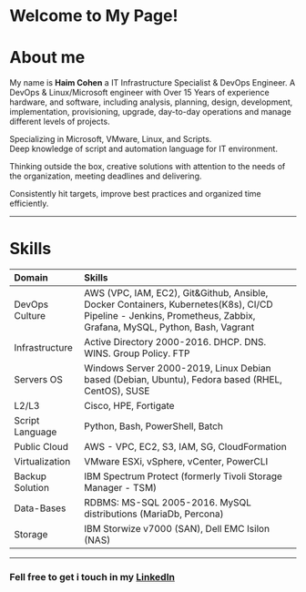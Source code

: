# Welcome to My Page!

# About me

My name is **Haim Cohen**  a IT Infrastructure Specialist & DevOps Engineer. 
A DevOps & Linux/Microsoft engineer with Over 15 Years of experience hardware, and software, including analysis, planning, design, development, implementation, provisioning, upgrade, day-to-day operations and manage different levels of projects.  
 
Specializing in Microsoft, VMware, Linux, and Scripts.  
Deep knowledge of script and automation language for IT environment.  
  
Thinking outside the box, creative solutions with attention to the needs of the organization, meeting deadlines and delivering.  
  
Consistently hit targets, improve best practices and organized time efficiently.

***
# Skills

|Domain                                           | Skills|
|:--                                              | :--|
|DevOps Culture                                   | AWS (VPC, IAM, EC2), Git&Github, Ansible, Docker Containers, Kubernetes(K8s), CI/CD Pipeline - Jenkins, Prometheus, Zabbix, Grafana, MySQL, Python, Bash, Vagrant
|Infrastructure                                   | Active Directory 2000-2016. DHCP. DNS. WINS. Group Policy. FTP |
| Servers OS                                      | Windows Server 2000-2019, Linux Debian based (Debian, Ubuntu), Fedora based (RHEL, CentOS), SUSE|
|L2/L3                                            | Cisco, HPE, Fortigate|
|Script Language                                  | Python, Bash, PowerShell, Batch|
|Public Cloud                                     | AWS - VPC, EC2, S3, IAM, SG, CloudFormation|
|Virtualization                                   | VMware ESXi, vSphere, vCenter, PowerCLI|
|Backup Solution                                  | IBM Spectrum Protect (formerly Tivoli Storage Manager - TSM)|
|Data-Bases                                       | RDBMS: MS-SQL 2005-2016. MySQL distributions (MariaDb, Percona)|
|Storage                                          | IBM Storwize v7000 (SAN), Dell EMC Isilon (NAS)|


***

### Fell free to get i touch in my [LinkedIn](https://www.linkedin.com/in/haimc/) 

